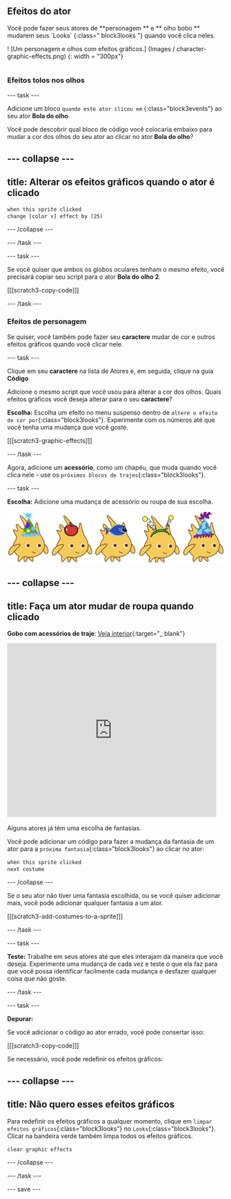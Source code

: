 ## Efeitos do ator

<div style="display: flex; flex-wrap: wrap">
<div style="flex-basis: 200px; flex-grow: 1; margin-right: 15px;">
Você pode fazer seus atores de **personagem ** e ** olho bobo ** mudarem seus `Looks` {:class=" block3looks "} quando você clica neles.
</div>
<div>

! [Um personagem e olhos com efeitos gráficos.] (Images / character-graphic-effects.png) {: width = "300px"}    

</div>
</div>

### Efeitos tolos nos olhos

--- task ---

Adicione um bloco `quando este ator clicou em` {:class="block3events"} ao seu ator **Bola do olho**.

Você pode descobrir qual bloco de código você colocaria embaixo para mudar a cor dos olhos do seu ator ao clicar no ator **Bola do olho**?

--- collapse ---
---
title: Alterar os efeitos gráficos quando o ator é clicado
---

```blocks3
when this sprite clicked  
change [color v] effect by (25)
```

--- /collapse ---

--- /task ---

--- task ---

Se você quiser que ambos os globos oculares tenham o mesmo efeito, você precisará copiar seu script para o ator **Bola do olho 2**.

[[[scratch3-copy-code]]]

--- /task ---

### Efeitos de personagem

Se quiser, você também pode fazer seu **caractere** mudar de cor e outros efeitos gráficos quando você clicar nele.

--- task ---

Clique em seu **caractere** na lista de Atores e, em seguida, clique na guia **Código**.

Adicione o mesmo script que você usou para alterar a cor dos olhos. Quais efeitos gráficos você deseja alterar para o seu **caractere**?

**Escolha:** Escolha um efeito no menu suspenso dentro de `altere o efeito de cor por`{:class="block3looks"}. Experimente com os números até que você tenha uma mudança que você goste.

[[[scratch3-graphic-effects]]]

--- /task ---

Agora, adicione um **acessório**, como um chapéu, que muda quando você clica nele - use os `próximos blocos de trajes`{:class="block3looks"}.

--- task ---

**Escolha:** Adicione uma mudança de acessório ou roupa de sua escolha.


![Atores com acessórios.](images/accessory-sprite.png)

--- collapse ---
---
title: Faça um ator mudar de roupa quando clicado
---

**Gobo com acessórios de traje**: [Veja interior](https://scratch.mit.edu/projects/496334057/editor){:target="_ blank"}
<div class="scratch-preview">
<iframe allowtransparency="true" width="485" height="402" src="https://scratch.mit.edu/projects/embed/496334057/?autostart=false" frameborder="0"></iframe>
</div>

Alguns atores já têm uma escolha de fantasias.

Você pode adicionar um código para fazer a mudança da fantasia de um ator para a `próxima fantasia`{:class="block3looks"} ao clicar no ator:

```blocks3
when this sprite clicked
next costume
```

--- /collapse ---

Se o seu ator não tiver uma fantasia escolhida, ou se você quiser adicionar mais, você pode adicionar qualquer fantasia a um ator.

[[[scratch3-add-costumes-to-a-sprite]]]

--- /task ---

--- task ---

**Teste:** Trabalhe em seus atores até que eles interajam da maneira que você deseja. Experimente uma mudança de cada vez e teste o que ela faz para que você possa identificar facilmente cada mudança e desfazer qualquer coisa que não goste.

--- /task ---

--- task ---

**Depurar:**

Se você adicionar o código ao ator errado, você pode consertar isso:

[[[scratch3-copy-code]]]

Se necessário, você pode redefinir os efeitos gráficos:

--- collapse ---
---
title: Não quero esses efeitos gráficos
---

Para redefinir os efeitos gráficos a qualquer momento, clique em `limpar efeitos gráficos`{:class="block3looks"} no `Looks`{:class="block3looks"}. Clicar na bandeira verde também limpa todos os efeitos gráficos.

```blocks3
clear graphic effects
```
--- /collapse ---

--- /task ---

--- save ---

